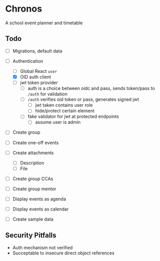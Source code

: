 
# Chronos

A school event planner and timetable

## Todo

- [ ] Migrations, default data
- [ ] Authentication
	- [ ] Global React `user`
	- [x] OID auth client
	- [ ] jwt token provider
		- [ ] auth is a choice between oidc and pass, sends token/pass to `/auth` for validation
		- [ ] `/auth` verifies oid token or pass, generates signed jwt
			- [ ] jwt taken contains user role
			- [ ] hide/protect certain element
		- [ ] fake validator for jwt at protected endpoints
			- [ ] assume user is admin
- [ ] Create group
- [ ] Create one-off events
- [ ] Create attachments
	- [ ] Description
	- [ ] File
- [ ] Create group CCAs
- [ ] Create group mentor
- [ ] Display events as agenda
- [ ] Display events as calendar

- [ ] Create sample data

## Security Pitfalls 

- Auth mechanism not verified
- Succeptable to insecure direct object references
